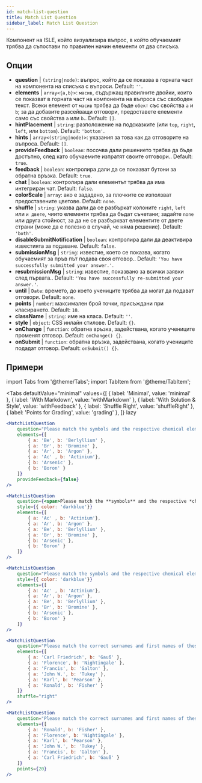 ```yaml
---
id: match-list-question 
title: Match List Question
sidebar_label: Match List Question
---
```


Компонент на ISLE, който визуализира въпрос, в който обучаемият трябва да съпостави по правилен начин елементи от два списъка.

## Опции

* __question__ | `(string|node)`: въпрос, който да се показва в горната част на компонента на списъка с въпроси. Default: `''`.
* __elements__ | `array<{a,b}>`: `масив`, съдържащ правилните двойки, които се показват в горната част на компонента на въпроса със свободен текст. Всеки елемент от `масив` трябва да бъде `обект` със свойства `a` и `b`; за да добавите разсейващи отговори, предоставете елементи само със свойства `a` или `b`.. Default: `[]`.
* __hintPlacement__ | `string`: разположение на подсказките (или `top`, `right`, `left`, или `bottom`). Default: `'bottom'`.
* __hints__ | `array<(string|node)>`: указания за това как да отговорите на въпроса. Default: `[]`.
* __provideFeedback__ | `boolean`: посочва дали решението трябва да бъде достъпно, след като обучаемите изпратят своите отговори.. Default: `true`.
* __feedback__ | `boolean`: контролира дали да се показват бутони за обратна връзка. Default: `true`.
* __chat__ | `boolean`: контролира дали елементът трябва да има интегриран чат. Default: `false`.
* __colorScale__ | `array`: ако е зададено, за плочките се използват предоставените цветове. Default: `none`.
* __shuffle__ | `string`: указва дали да се разбъркат колоните `right`, `left` или `и двете`, чиито елементи трябва да бъдат съчетани; задайте `none` или друга стойност, за да не се разбъркват елементите от двете страни (може да е полезно в случай, че няма решение). Default: `'both'`.
* __disableSubmitNotification__ | `boolean`: контролира дали да деактивира известията за подаване. Default: `false`.
* __submissionMsg__ | `string`: известие, което се показва, когато обучаемият за пръв път подава своя отговор.. Default: `'You have successfully submitted your answer.'`.
* __resubmissionMsg__ | `string`: известие, показвано за всички заявки след първата.. Default: `'You have successfully re-submitted your answer.'`.
* __until__ | `Date`: времето, до което учениците трябва да могат да подават отговори. Default: `none`.
* __points__ | `number`: максимален брой точки, присъждани при класирането. Default: `10`.
* __className__ | `string`: име на класа. Default: `''`.
* __style__ | `object`: CSS инлайн стилове. Default: `{}`.
* __onChange__ | `function`: обратна връзка, задействана, когато учениците променят отговор. Default: `onChange() {}`.
* __onSubmit__ | `function`: обратна връзка, задействана, когато учениците подадат отговор. Default: `onSubmit() {}`.


## Примери

import Tabs from '@theme/Tabs';
import TabItem from '@theme/TabItem';

<Tabs
    defaultValue="minimal"
    values={[
        { label: 'Minimal', value: 'minimal' },
        { label: 'With Markdown', value: 'withMarkdown' },
        { label: 'With Solution & Style', value: 'withFeedback' },
        { label: 'Shuffle Right', value: 'shuffleRight' },
        { label: 'Points for Grading', value: 'grading' },
    ]}
    lazy
>

<TabItem value="minimal">

```jsx live
<MatchListQuestion
    question="Please match the symbols and the respective chemical element."
    elements={[
        { a: 'Be', b: 'Berlyllium' },
        { a: 'Br', b: 'Bromine' },
        { a: 'Ar', b: 'Argon' },
        { a: 'Ac' , b: 'Actinium'},
        { b: 'Arsenic' },
        { b: 'Boron' }
    ]}
    provideFeedback={false}
/>
```
</TabItem>

<TabItem value="withMarkdown">

```jsx live
<MatchListQuestion
    question={<span>Please match the **symbols** and the respective *chemical* element.</span>}
    style={{ color: 'darkblue'}}
    elements={[
        { a: 'Ac' , b: 'Actinium'},
        { a: 'Ar', b: 'Argon' },
        { a: 'Be', b: 'Berlyllium' },
        { a: 'Br', b: 'Bromine' },
        { b: 'Arsenic' },
        { b: 'Boron' }
    ]}
/>
```
</TabItem>

<TabItem value="withFeedback">

```jsx live
<MatchListQuestion
    question="Please match the symbols and the respective chemical element."
    style={{ color: 'darkblue'}}
    elements={[
        { a: 'Ac' , b: 'Actinium'},
        { a: 'Ar', b: 'Argon' },
        { a: 'Be', b: 'Berlyllium' },
        { a: 'Br', b: 'Bromine' },
        { b: 'Arsenic' },
        { b: 'Boron' }
    ]}
/>
```
</TabItem>

<TabItem value="shuffleRight">

```jsx live
<MatchListQuestion
    question="Please match the correct surnames and first names of these statisticians."
    elements={[
        { a: 'Carl Friedrich', b: 'Gauß' },
        { a: 'Florence', b: 'Nightingale' },
        { a: 'Francis', b: 'Galton' },
        { a: 'John W.', b: 'Tukey' },
        { a: 'Karl', b: 'Pearson' },
        { a: 'Ronald', b: 'Fisher' }
    ]}
    shuffle="right"
/>
```
</TabItem>

<TabItem value="grading">

```jsx live
<MatchListQuestion
    question="Please match the correct surnames and first names of these statisticians."
    elements={[
        { a: 'Ronald', b: 'Fisher' },
        { a: 'Florence', b: 'Nightingale' },
        { a: 'Karl', b: 'Pearson' },
        { a: 'John W.', b: 'Tukey' },
        { a: 'Francis', b: 'Galton' },
        { a: 'Carl Friedrich', b: 'Gauß' }
    ]}
    points={20}
/>
```
</TabItem>

</Tabs>
